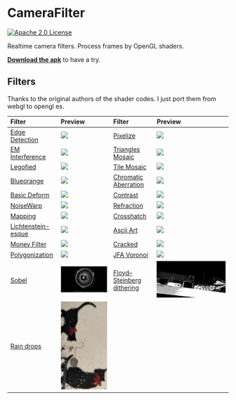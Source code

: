 # CameraFilter
[![Apache 2.0 License](https://img.shields.io/badge/license-Apache%202.0-blue.svg?style=flat)](http://www.apache.org/licenses/LICENSE-2.0.html)

Realtime camera filters. Process frames by OpenGL shaders.

**[Download the apk](https://github.com/nekocode/CameraFilter/releases)** to have a try.

## Filters

Thanks to the original authors of the shader codes. I just port them from webgl to opengl es.

| Filter | Preview | Filter | Preview |
| :----- | :------ | :----- | :------ |
| [Edge Detection](https://www.shadertoy.com/view/Xtd3W7) | ![](art/1.png) | [Pixelize](https://www.shadertoy.com/view/4lXXDH) | ![](art/2.png)|
| [EM Interference](https://www.shadertoy.com/view/lsXSWl) | ![](art/3.png)| [Triangles Mosaic](https://www.shadertoy.com/view/4d2SWy) | ![](art/4.png) |
| [Legofied](https://www.shadertoy.com/view/XtBSzy) | ![](art/5.png) | [Tile Mosaic](https://www.shadertoy.com/view/MtfXRN) | ![](art/6.png) |
| [Blueorange](https://www.shadertoy.com/view/MslGzr) | ![](art/7.png) | [Chromatic Aberration](https://www.shadertoy.com/view/Mds3zn) | ![](art/8.png) |
| [Basic Deform](https://www.shadertoy.com/view/XdsGzH) | ![](art/9.png) | [Contrast](https://www.shadertoy.com/view/Xdf3RN) | ![](art/10.png) |
| [NoiseWarp](https://www.shadertoy.com/view/4sX3RN) | ![](art/11.png) | [Refraction](https://www.shadertoy.com/view/MsX3zN) | ![](art/12.png) |
| [Mapping](https://www.shadertoy.com/view/XsX3R7) | ![](art/13.png) | [Crosshatch](https://www.shadertoy.com/view/MdX3Dr) | ![](art/14.png) |
| [Lichtenstein-esque](https://www.shadertoy.com/view/Mdf3zS) | ![](art/15.png) | [Ascii Art](https://www.shadertoy.com/view/lssGDj) | ![](art/16.png) |
| [Money Filter](https://www.shadertoy.com/view/XlsXDN) | ![](art/17.png) | [Cracked](https://www.shadertoy.com/view/XdBSzW) | ![](art/18.png) |
| [Polygonization](https://www.shadertoy.com/view/4lsXR7) | ![](art/19.png) | [JFA Voronoi](https://www.shadertoy.com/view/4sy3W3) | ![](art/20.png) |
| [Sobel](https://www.shadertoy.com/view/Xdf3Rf) | ![](art/21.png) | [Floyd–Steinberg dithering](https://www.shadertoy.com/view/4sjGRD) | ![](art/22.png) | 
| [Rain drops](https://www.shadertoy.com/view/MlfBWr) | ![](art/23.png) |
